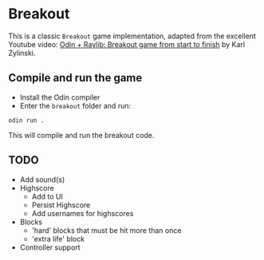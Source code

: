 # Breakout

This is a classic `Breakout` game implementation, adapted from the excellent Youtube video: [Odin + Raylib: Breakout game from start to finish](https://www.youtube.com/watch?v=vfgZOEvO0kM)  by Karl Zylinski.

## Compile and run the game
- Install the Odin compiler
- Enter the `breakout` folder and run:
```
odin run .
```
This will compile and run the breakout code.

## TODO

- Add sound(s)
- Highscore
  - Add to UI
  - Persist Highscore
  - Add usernames for highscores
- Blocks
  - 'hard' blocks that must be hit more than once
  - 'extra life' block
- Controller support
